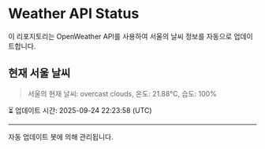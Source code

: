 
# Weather API Status

이 리포지토리는 OpenWeather API를 사용하여 서울의 날씨 정보를 자동으로 업데이트합니다.

## 현재 서울 날씨
> 서울의 현재 날씨: overcast clouds, 온도: 21.88°C, 습도: 100%

⏳ 업데이트 시간: 2025-09-24 22:23:58 (UTC)

---
자동 업데이트 봇에 의해 관리됩니다.

